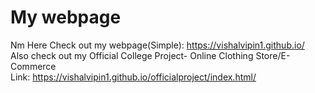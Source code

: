 # My webpage
Nm Here
Check out my webpage(Simple): https://vishalvipin1.github.io/ <br>
Also check out my Official College Project- Online Clothing Store/E-Commerce <br>
Link: https://vishalvipin1.github.io/officialproject/index.html/<br>

